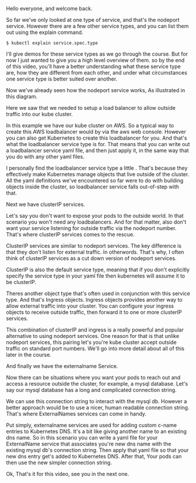 Hello everyone, and welcome back. 

So far we've only looked at one type of service, and that's the nodeport service. However there are a few other service types, and you can list them out using the explain command. 

```
$ kubectl explain service.spec.type
```

I'll give demos for these service types as we go through the course. But for now I just wanted to give you a high level overview of them. so by the end of this video, you'll have a better understanding what these service type      are, how they are different from each other, and under what circumstances one service type is  better suited over another.

Now we've already seen how the nodeport service works, As illustrated in this diagram. 

Here we saw that we needed to setup    a load balancer to allow outside traffic into our kube   cluster. 

In this example we have our kube cluster on AWS. So a typical way to create this AWS loadbalancer would by via the aws web console. However you can also get Kubernetes to create this loadbalancer for you. And that's what the loadbalancer service type is  for. That means that you can write out a loadbalancer service yaml file, and then just apply it, in the same way that you do with any  other yaml files. 

I personally find the loadbalancer service type a little     . That's because they effectively make Kubernetes manage objects that live outside of the cluster. All the yaml definitions we've encountered so far were to do with building objects inside the cluster, so loadbalancer service   falls out-of-step with that.

Next we have clusterIP services. 

Let's say you don't want to expose your pods to the outside world. In that scenario you won't need any   loadbalancers. And for that matter, also don't want your service listening for outside traffic via the nodeport number. That's where clusterIP services comes to the rescue. 

ClusterIP services are similar to nodeport services. The key difference is that they don't listen for external traffic. In otherwords. That's why, I often think of clusterIP services as a cut down version of nodeport services.

ClusterIP is also the default service type, meaning that if you don't explicitly specify the service type in your yaml file then kubernetes will assume it to be clusterIP.

Theres another object type that's often used in conjunction with this service type. And that's Ingress objects. Ingress objects provides another way to allow external traffic into your cluster. You can configure your ingress objects to receive outside traffic, then forward it to one or more clusterIP services.

This combination of clusterIP and ingress is a really powerful and popular alternative to using nodeport services. One reason for that is that unlike nodeport services, this pairing let's you're kube cluster accept outside traffic on standard port numbers. We'll go into more detail about all of this later in the course. 

And finally we have the externalname Service.

Now there can be situations where you want your pods to reach out and access a resource outside the cluster, for example, a mysql database. Let's say our mysql database has a long and complicated connection string.

We can use this connection string to interact with the mysql db. However a better approach would be to use a nicer, human readable connection string. That's where ExternalNames services can come in handy. 

Put simply, externalname services are used for adding custom c-name entries to Kubernetes DNS. It's a bit like giving another name to an existing dns name. So in this scenario you can write a yaml file for your ExternalName service that associates you're new dns name with the existing mysql db's connection string. Then apply that yaml file so that your new dns entry get's added to Kubernetes DNS. After that, Your pods can then use the new simpler connection string. 

Ok, That's it for this video, see you in the next one. 






